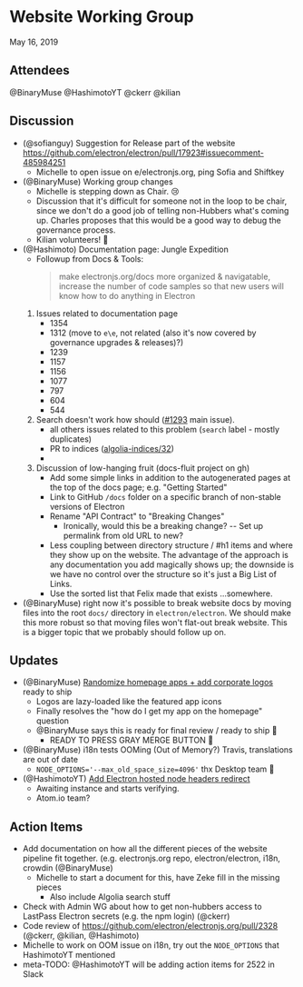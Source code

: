 # Website Working Group

May 16, 2019

## Attendees

@BinaryMuse
@HashimotoYT
@ckerr
@kilian


## Discussion

* (@sofianguy) Suggestion for Release part of the website https://github.com/electron/electron/pull/17923#issuecomment-485984251
    * Michelle to open issue on e/electronjs.org, ping Sofia and Shiftkey
* (@BinaryMuse) Working group changes
    * Michelle is stepping down as Chair. :cry: 
    * Discussion that it's difficult for someone not in the loop to be chair, since we don't do a good job of telling non-Hubbers what's coming up. Charles proposes that this would be a good way to debug the governance process.
    * Kilian volunteers! :tada:
* (@Hashimoto) Documentation page: Jungle Expedition
	* Followup from Docs & Tools:
		> make electronjs.org/docs more organized & navigatable, increase the number of code samples so  that new users will know how to do anything in Electron
	1. Issues related to documentation page
		* 1354
		* 1312 (move to `е\е`, not related (also it's now covered by governance upgrades & releases)?)
		* 1239
		* 1157
		* 1156
		* 1077
		* 797
		* 604
		* 544
	2. Search doesn't work how should ([#1293](https://github.com/electron/electronjs.org/issues/1293) main issue).
		* all others issues related to this problem (`search` label - mostly duplicates)
		* PR to indices ([algolia-indices/32](https://github.com/electron/algolia-indices/pull/32))
		* 
	3. Discussion of low-hanging fruit (docs-fluit project on gh)
        * Add some simple links in addition to the autogenerated pages at the top of the docs page; e.g. "Getting Started"
	    * Link to GitHub `/docs` folder on a specific branch of non-stable versions of Electron
        * Rename "API Contract" to "Breaking Changes"
            * Ironically, would this be a breaking change? -- Set up permalink from old URL to new?
        * Less coupling between directory structure / #h1 items and where they show up on the website. The advantage of the approach is any documentation you add magically shows up; the downside is we have no control over the structure so it's just a Big List of Links.
        * Use the sorted list that Felix made that exists ...somewhere.
* (@BinaryMuse) right now it's possible to break website docs by moving files into the root `docs/` directory in `electron/electron`. We should make this more robust so that moving files won't flat-out break website. This is a bigger topic that we probably should follow up on.

## Updates

* (@BinaryMuse) [Randomize homepage apps + add corporate logos](https://github.com/electron/electronjs.org/pull/2328) ready to ship
    * Logos are lazy-loaded like the featured app icons
    * Finally resolves the "how do I get my app on the homepage" question
    * @BinaryMuse says this is ready for final review / ready to ship :tada:
    	* READY TO PRESS GRAY MERGE BUTTON :train:
* (@BinaryMuse) i18n tests OOMing (Out of Memory?) Travis, translations are out of date
	* `NODE_OPTIONS='--max_old_space_size=4096'` thx Desktop team :100: 
* (@HashimotoYT) [Add Electron hosted node headers redirect](https://github.com/electron/electronjs.org/pull/2522)
	* Awaiting instance and starts verifying.
	* Atom.io team?

## Action Items
 * Add documentation on how all the different pieces of the website pipeline fit together. (e.g. electronjs.org repo, electron/electron, i18n, crowdin (@BinaryMuse)
     * Michelle to start a document for this, have Zeke fill in the missing pieces
         * Also include Algolia search stuff
 * Check with Admin WG about how to get non-hubbers access to LastPass Electron secrets (e.g. the npm login) (@ckerr)
 * Code review of https://github.com/electron/electronjs.org/pull/2328 (@ckerr, @kilian, @Hashimoto)
 * Michelle to work on OOM issue on i18n, try out the `NODE_OPTIONS` that HashimotoYT mentioned
 * meta-TODO: @HashimotoYT will be adding action items for 2522 in Slack
